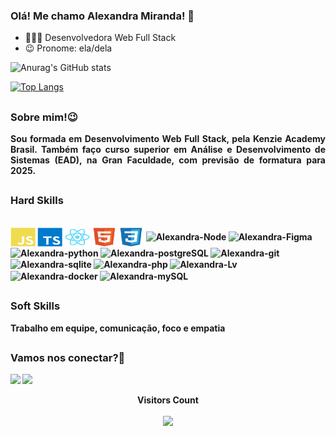 ### Olá! Me chamo Alexandra Miranda! 👋

- 👩🏽‍💻 Desenvolvedora Web Full Stack
- 😉 Pronome: ela/dela

![Anurag's GitHub stats](https://github-readme-stats.vercel.app/api?username=alexandra86&show_icons=true&theme=dracula)

[![Top Langs](https://github-readme-stats.vercel.app/api/top-langs/?username=anuraghazra&layout=compact&show_icons=true&theme=dracula)](https://github.com/alexandra86/github-readme-stats)

##

### Sobre mim!😉
<p size="16px" align="justify"><b>Sou formada em Desenvolvimento Web Full Stack, pela Kenzie Academy Brasil. Também faço curso superior em Análise e Desenvolvimento de Sistemas (EAD), na Gran Faculdade, com previsão de formatura para 2025.</p>  
  
##

### Hard Skills
<div style="display: inline_block"><br>
  <img align="center" alt="Alexandra-Js" height="30" width="40" src="https://raw.githubusercontent.com/devicons/devicon/master/icons/javascript/javascript-plain.svg">
    <img align="center" alt="Alexandra-Ts" height="30" width="40" src="https://raw.githubusercontent.com/devicons/devicon/master/icons/typescript/typescript-plain.svg">
      <img align="center" alt="Alexandra-React" height="30" width="40" src="https://raw.githubusercontent.com/devicons/devicon/master/icons/react/react-original.svg">
      <img align="center" alt="Alexandra-HTML" height="30" width="40" src="https://raw.githubusercontent.com/devicons/devicon/master/icons/html5/html5-original.svg">
        <img align="center" alt="Alexandra-CSS" height="30" width="40" src="https://raw.githubusercontent.com/devicons/devicon/master/icons/css3/css3-original.svg">
          <img align="center" alt="Alexandra-Node" height="30" width="40" src="https://cdn.jsdelivr.net/gh/devicons/devicon/icons/nodejs/nodejs-original.svg">
          <img align="center" alt="Alexandra-Figma" height="30" width="40" src="https://cdn.jsdelivr.net/gh/devicons/devicon/icons/figma/figma-original.svg">
        <img align="center" alt="Alexandra-python" height="30" width="40" src="https://cdn.jsdelivr.net/gh/devicons/devicon/icons/python/python-original.svg">  
  <img align="center" alt="Alexandra-postgreSQL" height="30" width="40" src="https://cdn.jsdelivr.net/gh/devicons/devicon/icons/postgresql/postgresql-original.svg">  
  <img align="center" alt="Alexandra-git" height="30" width="40" src="https://cdn.jsdelivr.net/gh/devicons/devicon/icons/git/git-original.svg"> 
  <img align="center" alt="Alexandra-sqlite" height="30" width="40" src="https://cdn.jsdelivr.net/gh/devicons/devicon/icons/sqlite/sqlite-original.svg"> 
  <img align="center" alt="Alexandra-php" height="30" width="40" src="https://cdn.jsdelivr.net/gh/devicons/devicon/icons/php/php-original.svg">
<img align="center" alt="Alexandra-Lv" height="30" width="40" src="https://cdn.jsdelivr.net/gh/devicons/devicon/icons/laravel/laravel-plain-wordmark.svg">
   <img align="center" alt="Alexandra-docker" height="40" width="40" src="https://cdn.jsdelivr.net/gh/devicons/devicon/icons/docker/docker-original.svg">
  <img align="center" alt="Alexandra-mySQL" height="40" width="40" src="https://cdn.jsdelivr.net/gh/devicons/devicon/icons/mysql/mysql-plain-wordmark.svg">  
</div>

  ##

  ### Soft Skills
  <p size="16px" align="justify"><b>Trabalho em equipe, comunicação, foco e empatia</p> 
  
  ##

  ### Vamos nos conectar?📲
<div display="flex" gap="20px">
 <a href="https://www.linkedin.com/in/alexandra-miranda86/" target="_blank"><img src="https://img.shields.io/badge/-LinkedIn-%230077B5?style=for-the-badge&logo=linkedin&logoColor=white" target="_blank"></a> 
  <a href="https://portfolio-alexandra86.vercel.app/" target="_blank"><img src="https://img.shields.io/badge/-Portfólio-005C53?style=for-the-badge&&logoColor=white" target="_blank"></a> 
</div>

<div align="center">
  <p align="centre"><b>Visitors Count</p>  
  <p align="center"><img align="center" src="https://profile-counter.glitch.me/{alexandra86}/count.svg" /></p> 
</div>

 ##



 

<!--
**alexandra86/alexandra86** is a ✨ _special_ ✨ repository because its `README.md` (this file) appears on your GitHub profile.






